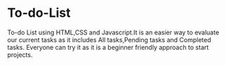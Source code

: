 # To-do-List
To-do List using HTML,CSS and Javascript.It is an easier way to evaluate our current tasks as it includes All tasks,Pending tasks and Completed tasks.
Everyone can try it as it is a beginner friendly approach to start projects.
